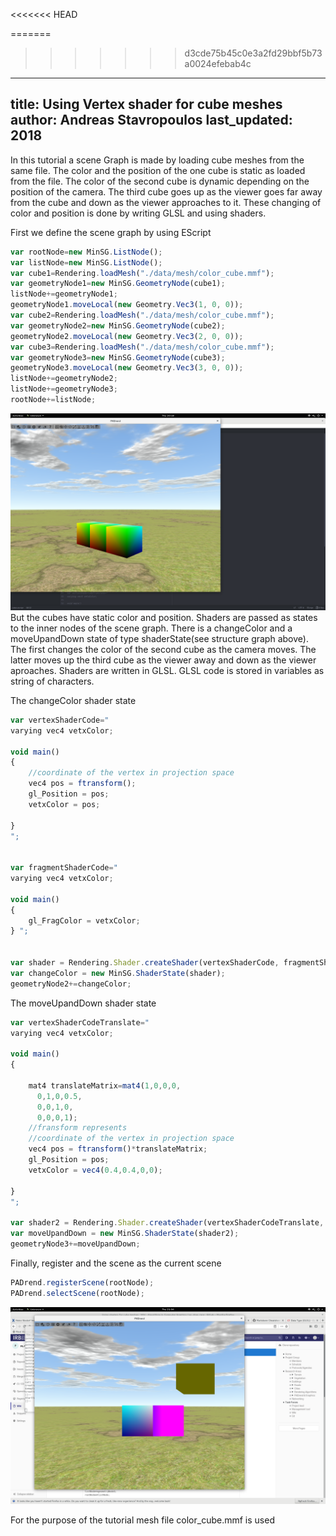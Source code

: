 
<<<<<<< HEAD

=======
>>>>>>> d3cde75b45c0e3a2fd29bbf5b73a0024efebab4c

---
title: Using Vertex shader for cube meshes
author: Andreas Stavropoulos
last_updated: 2018
---
In this tutorial a scene Graph is made by loading cube meshes from the same file. The color and the position of the one cube is static as loaded from the file. The color of the second cube is dynamic depending on the position of the camera. The third cube goes up as the viewer goes far away from the cube and down as the viewer approaches to it. These changing of color and position is done by writing GLSL and using shaders.

First we define the scene graph by using EScript

```javascript
var rootNode=new MinSG.ListNode();
var listNode=new MinSG.ListNode();
var cube1=Rendering.loadMesh("./data/mesh/color_cube.mmf");
var geometryNode1=new MinSG.GeometryNode(cube1);
listNode+=geometryNode1;
geometryNode1.moveLocal(new Geometry.Vec3(1, 0, 0));
var cube2=Rendering.loadMesh("./data/mesh/color_cube.mmf");
var geometryNode2=new MinSG.GeometryNode(cube2);
geometryNode2.moveLocal(new Geometry.Vec3(2, 0, 0));
var cube3=Rendering.loadMesh("./data/mesh/color_cube.mmf");
var geometryNode3=new MinSG.GeometryNode(cube3);
geometryNode3.moveLocal(new Geometry.Vec3(3, 0, 0));
listNode+=geometryNode2;
listNode+=geometryNode3;
rootNode+=listNode;
```
![cubes1](cubes1.png)
But the cubes have static color and position. Shaders are passed as states to the inner nodes of the scene graph. There is a changeColor and a moveUpandDown state of type shaderState(see structure graph above). The first changes the color of the second cube as the camera moves. The latter moves up the third cube as the viewer away and down as the viewer aproaches. Shaders are written in GLSL. GLSL code is stored in variables as string of characters.

The changeColor shader state

```javascript
var vertexShaderCode="
varying vec4 vetxColor;

void main()
{
    //coordinate of the vertex in projection space
    vec4 pos = ftransform();
    gl_Position = pos;
    vetxColor = pos;

}
";


var fragmentShaderCode="
varying vec4 vetxColor;

void main()
{
    gl_FragColor = vetxColor;
} ";


var shader = Rendering.Shader.createShader(vertexShaderCode, fragmentShaderCode);
var changeColor = new MinSG.ShaderState(shader);
geometryNode2+=changeColor;

```
The moveUpandDown shader state

```javascript
var vertexShaderCodeTranslate="
varying vec4 vetxColor;

void main()
{

    mat4 translateMatrix=mat4(1,0,0,0,
      0,1,0,0.5,
      0,0,1,0,
      0,0,0,1);
    //fransform represents
    //coordinate of the vertex in projection space
    vec4 pos = ftransform()*translateMatrix;
    gl_Position = pos;
    vetxColor = vec4(0.4,0.4,0,0);

}
";

var shader2 = Rendering.Shader.createShader(vertexShaderCodeTranslate, fragmentShaderCode);
var moveUpandDown = new MinSG.ShaderState(shader2);
geometryNode3+=moveUpandDown;
```


Finally, register and the scene as the current scene
```javascript
PADrend.registerScene(rootNode);
PADrend.selectScene(rootNode);
```
![renderedCubes](renderedCubes.png)

For the purpose of the tutorial mesh file color_cube.mmf is used

